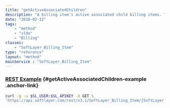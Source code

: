 ```yaml
---
title: "getActiveAssociatedChildren"
description: "A billing item's active associated child billing items. This includes 'floating' items that are not necessarily child items of this billing item."
date: "2018-02-12"
tags:
    - "method"
    - "sldn"
    - "Billing"
classes:
    - "SoftLayer_Billing_Item"
type: "reference"
layout: "method"
mainService : "SoftLayer_Billing_Item"
---
```


### [REST Example](#getActiveAssociatedChildren-example) <a href="/article/rest/"><i class="fas fa-question"></i></a> {#getActiveAssociatedChildren-example .anchor-link} 
```bash
curl -g -u $SL_USER:$SL_APIKEY -X GET \
'https://api.softlayer.com/rest/v3.1/SoftLayer_Billing_Item/{SoftLayer_Billing_ItemID}/getActiveAssociatedChildren'
```
